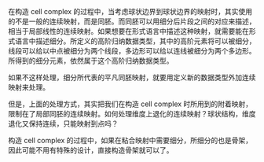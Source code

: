 在构造 cell complex 的过程中，当考虑球状边界到球状边界的映射时，其实使用的不是一般的连续映射，而是同胚。而同胚可以用细分后片段之间的对应来描述，相当于局部线性的连续映射。如果想要在形式语言中描述这种映射，就需要能在形式语言中描述细分。所定义的高阶归纳数据类型，其中的高阶元素将可以被细分，线段可以给以中点被细分为两个线段，多边形可以给以连线被细分为两个多边形。所得到的细分元素，依然属于这个高阶归纳数据类型。

如果不这样处理，细分所代表的平凡同胚映射，就要用定义新的数据类型外加连续映射来处理。

但是，上面的处理方式，其实把我们在构造 cell complex 时所用到的附着映射，限制在了局部同胚的连续映射。如何处理维度上退化的连续映射？球状结构，维度退化又保持连续，只能映射到点吗？ 

构造 cell complex 的过程中，如果在粘合映射中需要细分，所细分的也是骨架，因此可能不用有特殊的设计，直接构造骨架就可以了。
